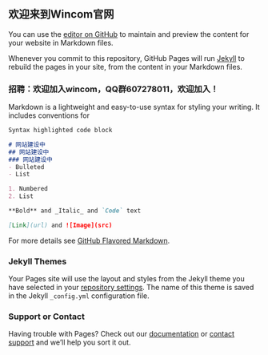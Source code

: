 ## 欢迎来到Wincom官网

You can use the [editor on GitHub](https://github.com/xueersicoding/wincom.github.io/edit/gh-pages/index.md) to maintain and preview the content for your website in Markdown files.

Whenever you commit to this repository, GitHub Pages will run [Jekyll](https://jekyllrb.com/) to rebuild the pages in your site, from the content in your Markdown files.

### 招聘：欢迎加入wincom，QQ群607278011，欢迎加入！

Markdown is a lightweight and easy-to-use syntax for styling your writing. It includes conventions for

```markdown
Syntax highlighted code block

# 网站建设中
## 网站建设中
### 网站建设中
- Bulleted
- List

1. Numbered
2. List

**Bold** and _Italic_ and `Code` text

[Link](url) and ![Image](src)
```

For more details see [GitHub Flavored Markdown](https://guides.github.com/features/mastering-markdown/).

### Jekyll Themes

Your Pages site will use the layout and styles from the Jekyll theme you have selected in your [repository settings](https://github.com/xueersicoding/wincom.github.io/settings/pages). The name of this theme is saved in the Jekyll `_config.yml` configuration file.

### Support or Contact

Having trouble with Pages? Check out our [documentation](https://docs.github.com/categories/github-pages-basics/) or [contact support](https://support.github.com/contact) and we’ll help you sort it out.
